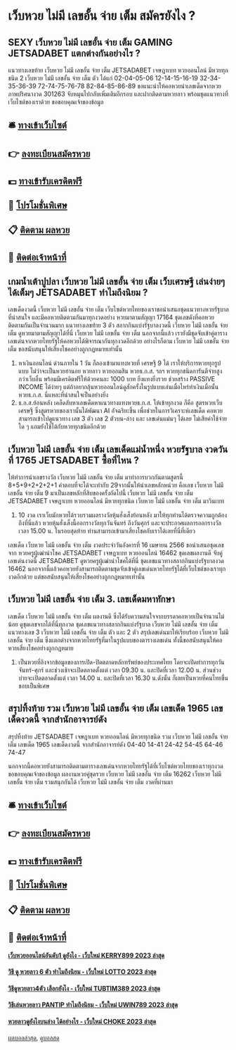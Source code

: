 # เว็บหวย ไม่มี เลขอั้น จ่าย เต็ม สมัครยังไง ?
## SEXY เว็บหวย ไม่มี เลขอั้น จ่าย เต็ม GAMING JETSADABET แตกต่างกันอย่างไร ?
แนวทางเลขท้าย เว็บหวย ไม่มี เลขอั้น จ่าย เต็ม JETSADABET เจษฎาเบท หวยออนไลน์ มีหวยทุกชนิด 2 เว็บหวย ไม่มี เลขอั้น จ่าย เต็ม ตัว ได้แก่
02-04-05-06
12-14-15-16-19
32-34-35-36-39
72-74-75-76-78
82-84-85-86-89
ขอแนะนำให้คอหวยนำเลขเด็ดจากหวยภาพปริศนางวด 301263 จับหมุนไปกลับเพิ่มเติมอีกรอบ และฝากติดตามหวยลาว พร้อมชุดแนวทางที่เว็บไซต์ของเราด้วย
ขอขอบคุณเจ้าของข้อมูล

## 🛎 [ทางเข้าเว็บไซต์](https://bit.ly/3BG5bNw)
## 👉 [ลงทะเบียนสมัครหวย](https://bit.ly/3BG5bNw)
## 💵 [ทางเข้ารับเครดิตฟรี](https://bit.ly/3C3mvgS)
## 👑 [โปรโมชั่นพิเศษ](https://bit.ly/3C3mvgS)
## 📋 [ติดตาม ผลหวย](https://bit.ly/3C3mvgS)
## 📱 [ติดต่อเจ้าหน้าที่](https://bit.ly/3C3mvgS)

## เกมน้ำเต้าปูปลา เว็บหวย ไม่มี เลขอั้น จ่าย เต็ม เว็บเศรษฐี เล่นง่ายๆ ได้เต็มๆ JETSADABET ทำไมถึงนิยม ?
เลขเด็ดงวดนี้ เว็บหวย ไม่มี เลขอั้น จ่าย เต็ม เว็บไซต์หวยไทยของเราขอนำเสนอชุดแนวทางหวยรัฐบาลที่น่าสนใจ และมีคอหวยติดตามกันมาทุกงวดอย่าง หวยมาตามสัญญา 17164 ชุดเลขดังที่คอหวยติดตามกันเป็นจำนวนมาก แนวทางเลขท้าย 3 ตัว สลากกินแบ่งรัฐบาลงวดนี้ เว็บหวย ไม่มี เลขอั้น จ่าย เต็ม ดูหวยมาตามสัญญาได้ที่นี่ เว็บหวย ไม่มี เลขอั้น จ่าย เต็ม นอกจากนี้แล้ว เรายังมีชุดจับเข้าคู่ตารางเลขเด่นจากหวยไทยรัฐให้คอหวยได้พิจารณากันทุกงวดอีกด้วย อย่างไรก็ตาม เว็บหวย ไม่มี เลขอั้น จ่าย เต็ม ขอสนับสนุนให้เสี่ยงโชคอย่างถูกกฎหมายเท่านั้น
1. หาเงินออนไลน์ ด่วนภายใน 1 วัน ก็ลองเข้ามาแทงหวยที่ เศรษฐี 9 ได้ เราให้บริการหวยทุกรูปแบบ ไม่ว่าจะเป็นหวยฮานอย หวยลาว หวยออมสิน หวยธ.ก.ส. ฯลฯ หวยทุกชนิดการันตีจ่ายสูงกว่าเว็บอื่น พร้อมมีเครดิตฟรีให้ด้วยคนละ 1000 บาท ยิ่งแทงยิ่งรวย ช่วยสร้าง PASSIVE INCOME ได้ง่ายๆ แต่ถ้าอยากลุ้นหวยออนไลน์ดูสักครั้งในรูปแบบเล่นเมื่อไหร่ทำเงินเมื่อนั้น หวยธ.ก.ส. นี่แหละที่น่าสนใจเป็นอย่างยิ่ง
2. ธ.ก.ส.ย้อนหลัง เคล็ดลับหาเลขเด็ดหาแนวทางแทงหวยธ.ก.ส. ให้เข้าทุกงวด ก็คือ สูตรหวยเว็บเศรษฐี ซึ่งสูตรหวยของเรานั้นได้พัฒนา AI อัจฉริยะขึ้น เพื่อช่วยในการวิเคราะห์เลขเด็ด คอหวยสามารถเข้าไปดูแนวทาง เลข 3 ตัว เลข 2 ตัวบน-ล่าง และ เลขเด่นแม่นๆ ได้เลย ไม่เสียค่าใช้จ่ายใด ๆ แถมยังใช้ได้กับหวยทุกชนิดอีกด้วย

## เว็บหวย ไม่มี เลขอั้น จ่าย เต็ม เลขเด็ดแม่น้ำหนึ่ง หวยรัฐบาล งวดวันที่ 1765 JETSADABET ซื้อที่ไหน ?
ให้ทำการนำเลขรางวัล เว็บหวย ไม่มี เลขอั้น จ่าย เต็ม มาทำการบวกกันตามสูตรนี้ 8+5+9+2+2+2+1 คำตอบที่จะได้จะเท่ากับ 29จากนั้นให้นำเลขหลักหน่วย คือเลข เว็บหวย ไม่มี เลขอั้น จ่าย เต็ม 9 มาเป็นเลขหลักที่สิบของครั้งถัดไปนี้ เว็บหวย ไม่มี เลขอั้น จ่าย เต็ม JETSADABET เจษฎาเบท หวยออนไลน์ มีหวยทุกชนิด เว็บหวย ไม่มี เลขอั้น จ่าย เต็ม มาวินเบท
1. 10 งวด เราเว็บมักหวยได้รวบรวมผลรางวัลหุ้นฮั่งเส็งย้อนหลัง มาให้ทุกท่านได้ตรวจความถูกต้องถึงที่นี่แล้ว หวยหุ้นฮั่งเส็งนี้ออกรางวัลทุกวันจันทร์ ถึงวันศุกร์ และจะประกาศผลการออกรางวัลเวลา 15.00 น. ในรอบสุดท้าย ท่านสามารถเข้ามาเสี่ยงโชคกับเราได้เลยที่นี่ที่เดียว

เลขเด็ด เว็บหวย ไม่มี เลขอั้น จ่าย เต็ม งวดประจำวันอังคารที่ 16 เมษายน 2566 ขอนำเสนอชุดเลขจาก หวยครูผู้เฒ่านำโชค JETSADABET เจษฎาเบท หวยออนไลน์ 16462 ชุดเลขผลงานดี จับคู่เลขเด่นงวดนี้ JETSADABET ดูหวยครูผู้เฒ่านำโชคได้ที่นี่ ชุดเลขแนวทางสลากกินแบ่งรัฐบาลงวด 16462 นอกจากนี้แล้วคอหวยยังสามารถติดตามชุดจับเข้าคู่เลขเด่นหวยไทยรัฐได้ที่เว็บไซต์ของเราทุกงวดอีกด้วย แต่ขอสนับสนุนให้เสี่ยงโชคอย่างถูกกฎหมายเท่านั้น

## เว็บหวย ไม่มี เลขอั้น จ่าย เต็ม 3. เลขเด็ดมหาทักษา
เลขเด็ด เว็บหวย ไม่มี เลขอั้น จ่าย เต็ม ผลงานดี ซึ่งได้รับความสนใจจากบรรดาคอหวยเป็นจำนวนไม่น้อย ดูชุดเลขจากได้ที่นี่ทุกงวด ชุดเลขแนวทางสลากกินแบ่งรัฐบาล เว็บหวย ไม่มี เลขอั้น จ่าย เต็ม แนวทางเลข 3 เว็บหวย ไม่มี เลขอั้น จ่าย เต็ม ตัว และ 2 ตัว สรุปเลขเด่นมาให้เรียบร้อย เว็บหวย ไม่มี เลขอั้น จ่าย เต็ม ซึ่งแตกต่างจากหวยไทยรัฐที่มาในรูปแบบของตารางเลขเด่น ทั้งนี้ขอสนับสนุนให้คอหวยเสี่ยงโชคอย่างถูกกฎหมาย
1. เป็นหวยที่อิงจากข้อมูลของการเปิด-ปิดตลาดหลักทรัพย์ของประเทศไทย โดยจะเปิดทำการทุกวันจันทร์-ศุกร์ และช่วงเช้าจะเปิดตลาดตั้งแต่ เวลา 09.30 น. และปิดที่เวลา 12.00 น. ส่วนช่วงบ่ายจะเปิดตลาดตั้งแต่ เวลา 14.00 น. และปิดที่เวลา 16.30 น.ดังนั้น ก็เลยเป็นหวยที่คนไทยชื่นชอบเป็นพิเศษ

## สรุปทิ้งท้าย รวม เว็บหวย ไม่มี เลขอั้น จ่าย เต็ม เลขเด็ด 1965 เลขเด็ดงวดนี้ จากสำนักอาจารย์ดัง
สรุปทิ้งท้าย JETSADABET เจษฎาเบท หวยออนไลน์ มีหวยทุกชนิด รวม เว็บหวย ไม่มี เลขอั้น จ่าย เต็ม เลขเด็ด 1965 เลขเด็ดงวดนี้ จากสำนักอาจารย์ดัง 04-40
14-41
24-42
54-45
64-46
74-47

นอกจากนี้คอหวยยังสามารถติดตามตารางเลขเด่นจากหวยไทยรัฐได้ที่เว็บไซต์หวยไทยของเราทุกงวด
ขอขอบคุณเจ้าของข้อมูล
ผลงานหวยคู่ชุดรวย เว็บหวย ไม่มี เลขอั้น จ่าย เต็ม 16262 เว็บหวย ไม่มี เลขอั้น จ่าย เต็ม รวมสนุกกันได้ เว็บหวย ไม่มี เลขอั้น จ่าย เต็ม งวดที่ผ่านมา

## 🛎 [ทางเข้าเว็บไซต์](https://bit.ly/3BG5bNw)
## 👉 [ลงทะเบียนสมัครหวย](https://bit.ly/3BG5bNw)
## 💵 [ทางเข้ารับเครดิตฟรี](https://bit.ly/3C3mvgS)
## 👑 [โปรโมชั่นพิเศษ](https://bit.ly/3C3mvgS)
## 📋 [ติดตาม ผลหวย](https://bit.ly/3C3mvgS)
## 📱 [ติดต่อเจ้าหน้าที่](https://bit.ly/3C3mvgS)

#### [เว็บหวยออนไลน์อันดับ1 ดูยังไง - เว็บใหม่ KERRY899 2023 ล่าสุด](https://atom.io/themes/เว็บหวยออนไลน์อันดับ1%20ดูยังไง%20-%20เว็บใหม่%20kerry899%202023%20ล่าสุด)
#### [วิธี ดู หวยลาว 6 ตัว ทำไมถึงนิยม - เว็บใหม่ LOTTO 2023 ล่าสุด](https://atom.io/themes/วิธี%20ดู%20หวยลาว%206%20ตัว%20ทำไมถึงนิยม%20-%20เว็บใหม่%20lotto%202023%20ล่าสุด)
#### [วิธีดูหวยลาว4ตัว เลือกยังไง - เว็บใหม่ TUBTIM389 2023 ล่าสุด](https://atom.io/themes/วิธีดูหวยลาว4ตัว%20เลือกยังไง%20-%20เว็บใหม่%20tubtim389%202023%20ล่าสุด)
#### [วิธีเล่นหวยลาว PANTIP ทำไมถึงนิยม - เว็บใหม่ UWIN789 2023 ล่าสุด](https://atom.io/themes/วิธีเล่นหวยลาว%20pantip%20ทำไมถึงนิยม%20-%20เว็บใหม่%20uwin789%202023%20ล่าสุด)
#### [หวยลาวดูยังไงบนล่าง ได้อย่างไร - เว็บใหม่ CHOKE 2023 ล่าสุด](https://atom.io/themes/หวยลาวดูยังไงบนล่าง%20ได้อย่างไร%20-%20เว็บใหม่%20choke%202023%20ล่าสุด)

[ผลบอลล่าสุด](https://siamsport.tv "ผลบอลล่าสุด"), [ดูบอลสด](https://siamsport.tv/ดูบอลสด "ดูบอลสด")